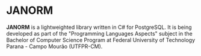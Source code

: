 # JANORM

**JANORM** is a lightweighted library written in C# for PostgreSQL. It is being developed as part of the "Programming Languages Aspects" subject in the Bachelor of Computer Science Program at Federal University of Technology Parana - Campo Mourão (UTFPR-CM).
